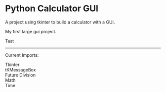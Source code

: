 # Python Calculator GUI

A project using tkinter to build a calculator with a GUI.

My first large gui project.

Test

---

Current Imports:

<p>

Tkinter <br />
tKMessageBox <br />
Future Division<br />
Math<br />
Time<br />

</p>
